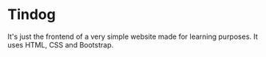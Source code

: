 # Tindog
It's just the frontend of a very simple website made for learning purposes. It uses HTML, CSS and  Bootstrap.
